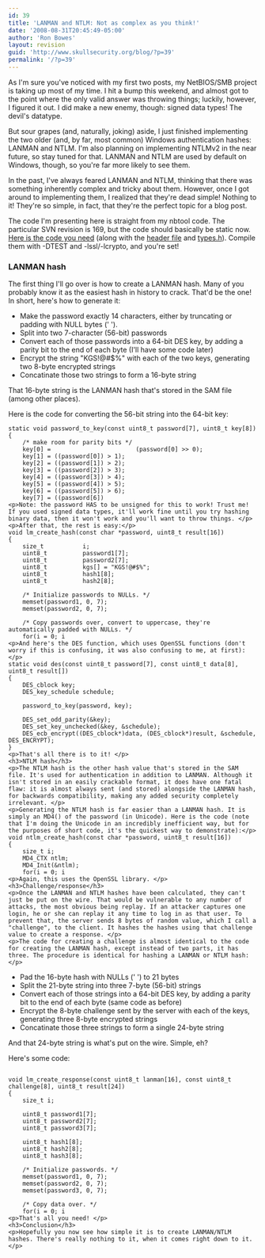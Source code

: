 ```yaml
---
id: 39
title: 'LANMAN and NTLM: Not as complex as you think!'
date: '2008-08-31T20:45:49-05:00'
author: 'Ron Bowes'
layout: revision
guid: 'http://www.skullsecurity.org/blog/?p=39'
permalink: '/?p=39'
---
```


As I'm sure you've noticed with my first two posts, my NetBIOS/SMB project is taking up most of my time. I hit a bump this weekend, and almost got to the point where the only valid answer was throwing things; luckily, however, I figured it out. I did make a new enemy, though: signed data types! The devil's datatype.

But sour grapes (and, naturally, joking) aside, I just finished implementing the two older (and, by far, most common) Windows authentication hashes: LANMAN and NTLM. I'm also planning on implementing NTLMv2 in the near future, so stay tuned for that. LANMAN and NTLM are used by default on Windows, though, so you're far more likely to see them.

In the past, I've always feared LANMAN and NTLM, thinking that there was something inherently complex and tricky about them. However, once I got around to implementing them, I realized that they're dead simple! Nothing to it! They're so simple, in fact, that they're the perfect topic for a blog post.

The code I'm presenting here is straight from my nbtool code. The particular SVN revision is 169, but the code should basically be static now. [Here is the code you need](http://svn.skullsecurity.org:81/ron/security/nbtool/crypto.c) (along with the [header file](http://svn.skullsecurity.org:81/ron/security/nbtool/crypto.h) and [types.h](http://svn.skullsecurity.org:81/ron/security/nbtool/types.h)). Compile them with -DTEST and -lssl/-lcrypto, and you're set!

### LANMAN hash

The first thing I'll go over is how to create a LANMAN hash. Many of you probably know it as the easiest hash in history to crack. That'd be the one! In short, here's how to generate it:

- Make the password exactly 14 characters, either by truncating or padding with NULL bytes (' ').
- Split into two 7-character (56-bit) passwords
- Convert each of those passwords into a 64-bit DES key, by adding a parity bit to the end of each byte (I'll have some code later)
- Encrypt the string "KGS!@#$%" with each of the two keys, generating two 8-byte encrypted strings
- Concatinate those two strings to form a 16-byte string

That 16-byte string is the LANMAN hash that's stored in the SAM file (among other places).

Here is the code for converting the 56-bit string into the 64-bit key:

```
static void password_to_key(const uint8_t password[7], uint8_t key[8])
{
    /* make room for parity bits */
    key[0] =                        (password[0] >> 0);
    key[1] = ((password[0]) > 1);
    key[2] = ((password[1]) > 2);
    key[3] = ((password[2]) > 3);
    key[4] = ((password[3]) > 4);
    key[5] = ((password[4]) > 5);
    key[6] = ((password[5]) > 6);
    key[7] = ((password[6]) 
<p>Note: the password HAS to be unsigned for this to work! Trust me! If you used signed data types, it'll work fine until you try hashing binary data, then it won't work and you'll want to throw things. </p>
<p>After that, the rest is easy:</p>
void lm_create_hash(const char *password, uint8_t result[16])
{   
    size_t           i;
    uint8_t          password1[7];
    uint8_t          password2[7];
    uint8_t          kgs[] = "KGS!@#$%";
    uint8_t          hash1[8];
    uint8_t          hash2[8];

    /* Initialize passwords to NULLs. */
    memset(password1, 0, 7);  
    memset(password2, 0, 7);

    /* Copy passwords over, convert to uppercase, they're automatically padded with NULLs. */
    for(i = 0; i 
<p>And here's the DES function, which uses OpenSSL functions (don't worry if this is confusing, it was also confusing to me, at first):</p>
static void des(const uint8_t password[7], const uint8_t data[8], uint8_t result[])
{   
    DES_cblock key;
    DES_key_schedule schedule;

    password_to_key(password, key);

    DES_set_odd_parity(&key);
    DES_set_key_unchecked(&key, &schedule);
    DES_ecb_encrypt((DES_cblock*)data, (DES_cblock*)result, &schedule, DES_ENCRYPT);
}  
<p>That's all there is to it! </p>
<h3>NTLM hash</h3>
<p>The NTLM hash is the other hash value that's stored in the SAM file. It's used for authentication in addition to LANMAN. Although it isn't stored in an easily crackable format, it does have one fatal flaw: it is almost always sent (and stored) alongside the LANMAN hash, for backwards compatibility, making any added security completely irrelevant. </p>
<p>Generating the NTLM hash is far easier than a LANMAN hash. It is simply an MD4() of the password (in Unicode). Here is the code (note that I'm doing the Unicode in an incredibly inefficient way, but for the purposes of short code, it's the quickest way to demonstrate):</p>
void ntlm_create_hash(const char *password, uint8_t result[16])
{
    size_t i;
    MD4_CTX ntlm;
    MD4_Init(&ntlm);
    for(i = 0; i 
<p>Again, this uses the OpenSSL library. </p>
<h3>Challenge/response</h3>
<p>Once the LANMAN and NTLM hashes have been calculated, they can't just be put on the wire. That would be vulnerable to any number of attacks, the most obvious being replay. If an attacker captures one login, he or she can replay it any time to log in as that user. To prevent that, the server sends 8 bytes of random value, which I call a "challenge", to the client. It hashes the hashes using that challenge value to create a response. </p>
<p>The code for creating a challenge is almost identical to the code for creating the LANMAN hash, except instead of two parts, it has three. The procedure is identical for hashing a LANMAN or NTLM hash:</p>
```

- Pad the 16-byte hash with NULLs (' ') to 21 bytes
- Split the 21-byte string into three 7-byte (56-bit) strings
- Convert each of those strings into a 64-bit DES key, by adding a parity bit to the end of each byte (same code as before)
- Encrypt the 8-byte challenge sent by the server with each of the keys, generating three 8-byte encrypted strings
- Concatinate those three strings to form a single 24-byte string

And that 24-byte string is what's put on the wire. Simple, eh?

Here's some code:

```

void lm_create_response(const uint8_t lanman[16], const uint8_t challenge[8], uint8_t result[24])
{
    size_t i;

    uint8_t password1[7];
    uint8_t password2[7];
    uint8_t password3[7];

    uint8_t hash1[8];
    uint8_t hash2[8];
    uint8_t hash3[8];

    /* Initialize passwords. */
    memset(password1, 0, 7);
    memset(password2, 0, 7);
    memset(password3, 0, 7);

    /* Copy data over. */
    for(i = 0; i 
<p>That's all you need! </p>
<h3>Conclusion</h3>
<p>Hopefully you now see how simple it is to create LANMAN/NTLM hashes. There's really nothing to it, when it comes right down to it. </p>
```